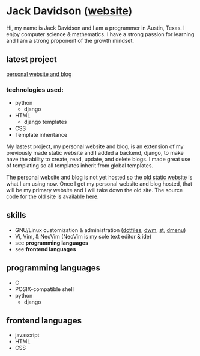 # Jack Davidson ([website](https://jack-davidson.github.io/site/))
Hi, my name is Jack Davidson and I am a programmer in Austin, Texas. I enjoy
computer science & mathematics. I have a strong passion for learning and I am a
strong proponent of the growth mindset.

## latest project
[personal website and blog](https://github.com/jack-davidson/jackdavidson)

### technologies used:
- python
	- django
- HTML
	- django templates
- CSS
- Template inheritance

My lastest project, my personal website and blog, is an extension of my
previously made static website and I added a backend, django, to make have the
ability to create, read, update, and delete blogs. I made great use of
templating so all templates inherit from global templates.

The personal website and blog is not yet hosted so the 
[old static website](https://jack-davidson.github.io/site/) is what
I am using now. Once I get my personal website and blog hosted, that will
be my primary website and I will take down the old site. The source code for
the old site is available [here](https://github.com/jack-davidson/site).

## skills
- GNU/Linux customization & administration ([dotfiles](https://github.com/jack-davidson/config), [dwm](https://github.com/jack-davidson/dwm), [st](https://github.com/jack-davidson/st), [dmenu](https://github.com/jack-davidson/dmenu))
- Vi, Vim, & NeoVim (NeoVim is my sole text editor & ide)
- see **programming languages**
- see **frontend languages**

## programming languages
- C
- POSIX-compatible shell
- python
	- django

## frontend languages
- javascript
- HTML
- CSS

